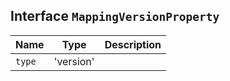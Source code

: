 ## Interface `MappingVersionProperty`

| Name | Type | Description |
| - | - | - |
| `type` | 'version' | &nbsp; |
